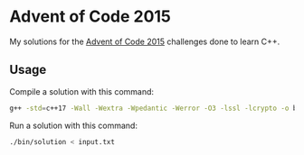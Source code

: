 # Advent of Code 2015

My solutions for the [Advent of Code 2015](https://adventofcode.com/2015) challenges done to learn C++.

## Usage

Compile a solution with this command:

```bash
g++ -std=c++17 -Wall -Wextra -Wpedantic -Werror -O3 -lssl -lcrypto -o bin/solution solution.cpp
```

Run a solution with this command:

```bash
./bin/solution < input.txt
```